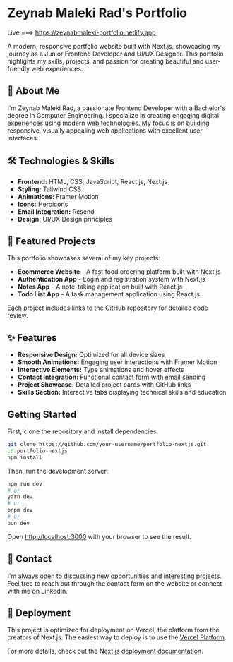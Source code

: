 # Zeynab Maleki Rad's Portfolio

Live ===> https://zeynabmaleki-portfolio.netlify.app

A modern, responsive portfolio website built with Next.js, showcasing my journey as a Junior Frontend Developer and UI/UX Designer. This portfolio highlights my skills, projects, and passion for creating beautiful and user-friendly web experiences.

## 🚀 About Me

I'm Zeynab Maleki Rad, a passionate Frontend Developer with a Bachelor's degree in Computer Engineering. I specialize in creating engaging digital experiences using modern web technologies. My focus is on building responsive, visually appealing web applications with excellent user interfaces.

## 🛠️ Technologies & Skills

- **Frontend:** HTML, CSS, JavaScript, React.js, Next.js
- **Styling:** Tailwind CSS
- **Animations:** Framer Motion
- **Icons:** Heroicons
- **Email Integration:** Resend
- **Design:** UI/UX Design principles

## 📁 Featured Projects

This portfolio showcases several of my key projects:

- **Ecommerce Website** - A fast food ordering platform built with Next.js
- **Authentication App** - Login and registration system with Next.js
- **Notes App** - A note-taking application built with React.js
- **Todo List App** - A task management application using React.js

Each project includes links to the GitHub repository for detailed code review.

## ✨ Features

- **Responsive Design:** Optimized for all device sizes
- **Smooth Animations:** Engaging user interactions with Framer Motion
- **Interactive Elements:** Type animations and hover effects
- **Contact Integration:** Functional contact form with email sending
- **Project Showcase:** Detailed project cards with GitHub links
- **Skills Section:** Interactive tabs displaying technical skills and education

## Getting Started

First, clone the repository and install dependencies:

```bash
git clone https://github.com/your-username/portfolio-nextjs.git
cd portfolio-nextjs
npm install
```

Then, run the development server:

```bash
npm run dev
# or
yarn dev
# or
pnpm dev
# or
bun dev
```

Open [http://localhost:3000](http://localhost:3000) with your browser to see the result.

## 📧 Contact

I'm always open to discussing new opportunities and interesting projects. Feel free to reach out through the contact form on the website or connect with me on LinkedIn.

## 🚀 Deployment

This project is optimized for deployment on Vercel, the platform from the creators of Next.js. The easiest way to deploy is to use the [Vercel Platform](https://vercel.com/new?utm_medium=default-template&filter=next.js&utm_source=create-next-app&utm_campaign=create-next-app-readme).

For more details, check out the [Next.js deployment documentation](https://nextjs.org/docs/app/building-your-application/deploying).
